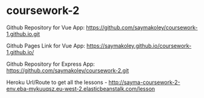 # coursework-2
 
Github Repository for Vue App:  https://github.com/saymakoley/coursework-1.github.io.git 

Github Pages Link for Vue App: https://saymakoley.github.io/coursework-1.github.io/

Github Repository for Express App: https://github.com/saymakoley/coursework-2.git

Heroku Url/Route to get all the lessons - http://sayma-coursework-2-env.eba-mykuuqsz.eu-west-2.elasticbeanstalk.com/lesson
